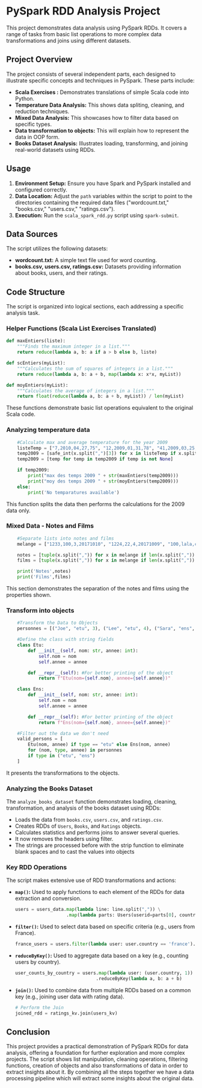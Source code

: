# PySpark RDD Analysis Project

This project demonstrates data analysis using PySpark RDDs. It covers a range of tasks from basic list operations to more complex data transformations and joins using different datasets.

## Project Overview

The project consists of several independent parts, each designed to illustrate specific concepts and techniques in PySpark. These parts include:

*   **Scala Exercises :** Demonstrates translations of simple Scala code into Python.
*   **Temperature Data Analysis:** This shows data spliting, cleaning, and reduction techniques.
*   **Mixed Data Analysis:** This showcases how to filter data based on specific types.
*   **Data transformation to objects:** This will explain how to represent the data in OOP form.
*   **Books Dataset Analysis:** Illustrates loading, transforming, and joining real-world datasets using RDDs.

## Usage

1.  **Environment Setup:** Ensure you have Spark and PySpark installed and configured correctly.
2.  **Data Location:** Adjust the `path` variables within the script to point to the directories containing the required data files ("wordcount.txt," "books.csv," "users.csv," "ratings.csv"). 
3.  **Execution:** Run the `scala_spark_rdd.py` script using `spark-submit`.

## Data Sources

The script utilizes the following datasets:

*   **wordcount.txt:** A simple text file used for word counting.
*   **books.csv, users.csv, ratings.csv:** Datasets providing information about books, users, and their ratings.

## Code Structure

The script is organized into logical sections, each addressing a specific analysis task.

### Helper Functions (Scala List Exercises Translated)

```python
def maxEntiers(liste):
    """Finds the maximum integer in a list."""
    return reduce(lambda a, b: a if a > b else b, liste)

def scEntiers(myList):
    """Calculates the sum of squares of integers in a list."""
    return reduce(lambda a, b: a + b, map(lambda x: x*x, myList))

def moyEntiers(myList):
    """Calculates the average of integers in a list."""
    return float(reduce(lambda a, b: a + b, myList)) / len(myList)
```

These functions demonstrate basic list operations equivalent to the original Scala code.

### Analyzing temperature data

```python
    #Calculate max and average temperature for the year 2009
    listeTemp = ["7,2010,04,27,75", "12,2009,01,31,78", "41,2009,03,25,95", "2,2008,04,28,76", "7,2010,02,32,91"]
    temp2009 = [safe_int(x.split(",")[3]) for x in listeTemp if x.split(",")[1] == "2009"]
    temp2009 = [temp for temp in temp2009 if temp is not None]

    if temp2009:
        print("max des temps 2009 " + str(maxEntiers(temp2009)))
        print("moy des temps 2009 " + str(moyEntiers(temp2009)))
    else:
        print('No temparatures available')
```

This function splits the data then performs the calculations for the 2009 data only.

### Mixed Data - Notes and Films
```python
    #Separate lists into notes and films
    melange = ["1233,100,3,20171010", "1224,22,4,20171009", "100,lala,comedie", "22,loup,documentaire"]

    notes = [tuple(x.split(",")) for x in melange if len(x.split(",")) == 4 and 1000 <= int(x.split(",")[0]) <= 2000]
    films = [tuple(x.split(",")) for x in melange if len(x.split(",")) == 3 and 0 <= int(x.split(",")[0]) <= 100]

    print('Notes',notes)
    print('Films',films)
```

This section demonstrates the separation of the notes and films using the properties shown.

### Transform into objects
```python
    #Transform the Data to Objects
    personnes = [("Joe", "etu", 3), ("Lee", "etu", 4), ("Sara", "ens", 10), ("John", "ens", 5), ("Bill", "nan",20)]

    #Define the class with string fields
    class Etu:
        def __init__(self, nom: str, annee: int):
            self.nom = nom
            self.annee = annee

        def __repr__(self): #For better printing of the object
            return f"Etu(nom={self.nom}, annee={self.annee})"

    class Ens:
        def __init__(self, nom: str, annee: int):
            self.nom = nom
            self.annee = annee

        def __repr__(self): #For better printing of the object
            return f"Ens(nom={self.nom}, annee={self.annee})"

    #Filter out the data we don't need
    valid_persons = [
        Etu(nom, annee) if type == "etu" else Ens(nom, annee)
        for (nom, type, annee) in personnes
        if type in ("etu", "ens")
    ]
```
It presents the transformations to the objects.

### Analyzing the Books Dataset

The `analyze_books_dataset` function demonstrates loading, cleaning, transformation, and analysis of the books dataset using RDDs:

*   Loads the data from `books.csv`, `users.csv`, and `ratings.csv`.
*   Creates RDDs of `Users`, `Books`, and `Ratings` objects.
*   Calculates statistics and performs joins to answer several queries.
*   It now removes the headers using filter.
*   The strings are processed before with the strip function to eliminate blank spaces and to cast the values into objects

### Key RDD Operations

The script makes extensive use of RDD transformations and actions:

*   **`map()`:** Used to apply functions to each element of the RDDs for data extraction and conversion.

    ```python
    users = users_data.map(lambda line: line.split(",")) \
                       .map(lambda parts: Users(userid=parts[0], country=parts[1], age=safe_int(parts[2])))
    ```

*   **`filter()`:** Used to select data based on specific criteria (e.g., users from France).

    ```python
    france_users = users.filter(lambda user: user.country == 'france').map(lambda user: user.userid)
    ```

*   **`reduceByKey()`:** Used to aggregate data based on a key (e.g., counting users by country).

    ```python
    user_counts_by_country = users.map(lambda user: (user.country, 1)) \
                                  .reduceByKey(lambda a, b: a + b)
    ```

*   **`join()`:** Used to combine data from multiple RDDs based on a common key (e.g., joining user data with rating data).
      ```python
      # Perform the Join
      joined_rdd = ratings_kv.join(users_kv)
      ```

## Conclusion

This project provides a practical demonstration of PySpark RDDs for data analysis, offering a foundation for further exploration and more complex projects. The script shows list manipulation, cleaning operations, filtering functions, creation of objects and also transformations of data in order to extract insights about it. By combining all the steps together we have a data processing pipeline which will extract some insights about the original data.
